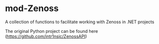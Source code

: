 mod-Zenoss
==========

A collection of functions to facilitate working with Zenoss in .NET projects

The original Python project can be found here (https://github.com/intr1nsic/ZenossAPI)
